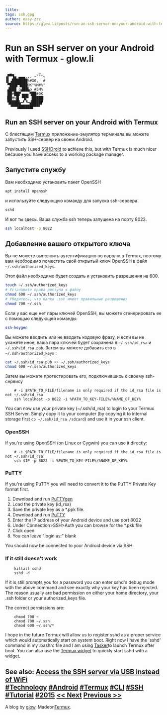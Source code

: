 ```yaml
---
title: 
tags: ssh,gpg
author: easy-zzz
source: https://glow.li/posts/run-an-ssh-server-on-your-android-with-termux/
---
```

# Run an SSH server on your Android with Termux - glow.li  

```
  ▁            ▁
▗▛▀▜▄ ▃▃▃,,. ~°°°┐
▐▌▗███████%#X0,  #
 ▀███▛▜███@K°%M#%°
 ▟███ o▟██▙o #5M%
 ██#██▛▗▄▄▖▜██#0K
▕██M%█▏▝▜▛▘▕█████▏
 ▜████▙━▘▝━▟████▛
  ▝▀▀▜██████▛▀▀▘
```


## Run an SSH server on your Android with Termux

С блестящим [Termux](https://wiki.termux.com/wiki/Termux_Wiki_(%D0%BD%D0%B0_%D1%80%D1%83%D1%81%D1%81%D0%BA%D0%BE%D0%BC)) приложение-эмулятор терминала вы можете запустить SSH-сервер на своем Android.

Previously I used [SSHDroid](https://play.google.com/store/apps/details?id=berserker.android.apps.sshdroid) to achieve this, but with Termux is much nicer because you have access to a working package manager.

## Запустите службу

Вам необходимо установить пакет OpenSSH

```sh
apt install openssh
```

и используйте следующую команду для запуска ssh-сервера.

```sh
sshd
```

И вот ты здесь. Ваша служба ssh теперь запущена на порту 8022.

```sh
ssh localhost -p 8022
```

## Добавление вашего открытого ключа

Вы не можете выполнить аутентификацию по паролю в Termux, поэтому вам необходимо поместить свой открытый ключ OpenSSH в файл `~/.ssh/authorized_keys`.

Этот файл необходимо будет создать и установить разрешения на 600.

```sh
touch ~/.ssh/authorized_keys
# Установите права доступа к файлу
chmod 600 ~/.ssh/authorized_keys
# Убедитесь, что папка .ssh имеет правильные разрешения
chmod 700 ~/.ssh
```
   
Если у вас еще нет пары ключей OpenSSH, вы можете сгенерировать ее с помощью следующей команды:

```sh
ssh-keygen
```

Вы можете вводить или не вводить кодовую фразу, и если вы не укажете иное, ваша пара ключей будет сохранена в  `~/.ssh/id_rsa` и  `~/.ssh/id_rsa.pub`. Затем вы можете добавить его в `~/.ssh/authorized_keys` :

```sh
cat ~/.ssh/id_rsa.pub >> ~/.ssh/authorized_keys
chmod 600 ~/.ssh/authorized_keys
```

Затем вы можете протестировать его, подключившись к своему ssh-сервису

        # -i $PATH_TO_FILE/filename is only required if the id_rsa file is not ~/.ssh/id_rsa
        ssh localhost -p 8022 -i %PATH_TO_KEY-FILE%/%NAME_OF_KEY%
You can now use your private key (\~/.ssh/id_rsa) to login to your Termux SSH Server. Simply copy it to your computer (by copying it to internal storage first `cp ~/.ssh/id_rsa /sdcard`) and use it in your ssh client.

### OpenSSH

If you're using OpenSSH (on Linux or Cygwin) you can use it directly:

        # -i $PATH_TO_FILE/filename is only required if the id_rsa file is not ~/.ssh/id_rsa
        ssh $IP -p 8022 -i %PATH_TO_KEY-FILE%/%NAME_OF_KEY%
### PuTTY

If you're using PuTTY you will need to convert it to the PuTTY Private Key format first.

1. Download and run [PuTTYgen](https://www.chiark.greenend.org.uk/~sgtatham/putty/latest.html)
2. Load the private key (id_rsa)
3. Save the private key as a \*.ppk file.
4. Download and run [PuTTY](https://www.chiark.greenend.org.uk/~sgtatham/putty/latest.html)
5. Enter the IP address of your Android device and use port 8022
6. Under Connection\>SSH\>Auth you can browse for the \*.pkk file
7. Click open
8. You can leave "login as:" blank

You should now be connected to your Android device via SSH.

### If it still doesn't work

        killall sshd
        sshd -d
If it is still prompts you for a password you can enter sshd's debug mode with the above command and see exactly why your key has been rejected. The reason usually are bad permission on either your home directory, your .ssh folder or your authorized_keys file.

The correct permissions are:

        chmod 700 ~
        chmod 700 ~/.ssh
        chmod 600 ~/.ssh/*
I hope in the future Termux will allow us to register sshd as a proper service which would automatically start on system boot. Right now I have the 'sshd' command in my .bashrc file and I am using [Tasker](https://play.google.com/store/apps/details?id=net.dinglisch.android.taskerm)to launch Termux after boot. You can also use the [Termux widget](https://play.google.com/store/apps/details?id=com.termux.widget&hl=en) to quickly start sshd with a widget.

See also: [Access the SSH server via USB instead of WiFi](https://glow.li/posts/access-termux-via-usb/)  
[#Technology](https://glow.li/tags/technology/) [#Android](https://glow.li/tags/android/) [#Termux](https://glow.li/tags/termux/) [#CLI](https://glow.li/tags/cli/) [#SSH](https://glow.li/tags/ssh/) [#Tutorial](https://glow.li/tags/tutorial/) [#2015](https://glow.li/tags/2015/)
[\<\< Next](https://glow.li/posts/short-99e3f-disk0s2_io_error_on_Christmas_Eve./) [Previous \>\>](https://glow.li/posts/beats-with-zooper/ "How to get Zooper to display Swatch Internet Time (beats)")  
-----------------------------------------------------------------------  
A blog by [glow](https://glow.li/about/).
Madeon[Termux](https://termux.com).  

